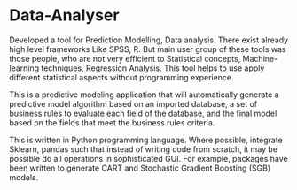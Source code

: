 # Data-Analyser
Developed a tool for Prediction Modelling, Data analysis. There exist already high level frameworks Like SPSS, R. But main user group of these tools was those people, who are not very efficient to Statistical concepts, Machine-learning techniques, Regression Analysis. This tool helps to use apply different statistical aspects without programming experience.

This is a predictive modeling application that will automatically generate a predictive model algorithm based on an imported database, a set of business rules to evaluate each field of the database, and the final model based on the fields that meet the business rules criteria.


This is written in Python programming language. Where possible, integrate Sklearn, pandas  such that instead of writing code from scratch, it may be possible do all operations in sophisticated GUI.  For example, packages have been written to generate CART and Stochastic Gradient Boosting (SGB) models.
